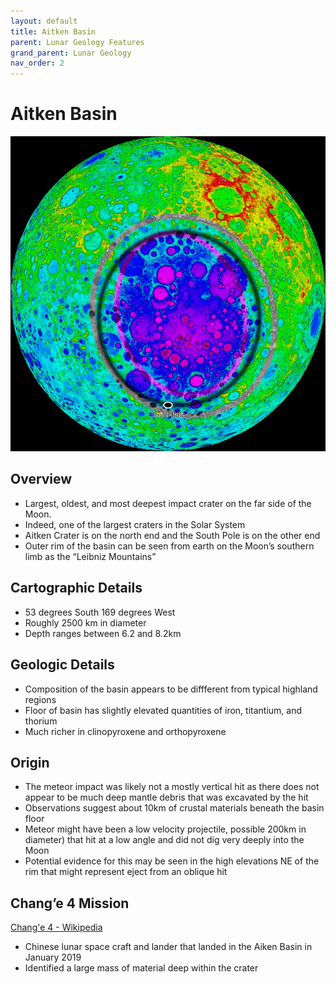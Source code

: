 ```yaml
---
layout: default
title: Aitken Basin
parent: Lunar Geology Features
grand_parent: Lunar Geology
nav_order: 2
---
```

# Aitken Basin

![213F5635-89C5-4260-AC82-34DDB4AD2C45.jpeg](Aitken%20Basin.assets/213F5635-89C5-4260-AC82-34DDB4AD2C45.jpeg)

## Overview

- Largest, oldest, and most deepest impact crater on the far side of the Moon.
- Indeed, one of the largest craters in the Solar System
- Aitken Crater is on the north end and the South Pole is on the other end
- Outer rim of the basin can be seen from earth on the Moon’s southern limb as the “Leibniz Mountains”

## Cartographic Details

- 53 degrees South 169 degrees West
- Roughly 2500 km in diameter
- Depth ranges between 6.2 and 8.2km

## Geologic Details

- Composition of the basin appears to be diffferent from typical highland regions
- Floor of basin has slightly elevated quantities of iron, titantium, and thorium
- Much richer in clinopyroxene and orthopyroxene

## Origin

- The meteor impact was likely not a mostly vertical hit as there does not appear to be much deep mantle debris that was excavated by the hit
- Observations suggest about 10km of crustal materials beneath the basin floor
- Meteor might have been a low velocity projectile, possible 200km in diameter) that hit at a low angle and did not dig very deeply into the Moon
- Potential evidence for this may be seen in the high elevations NE of the rim that might represent eject from an oblique hit

## Chang’e 4 Mission

[Chang'e 4 - Wikipedia](https://en.wikipedia.org/wiki/Chang%27e_4)

- Chinese lunar space craft and lander that landed in the Aiken Basin in January 2019
- Identified a large mass of material deep within the crater

